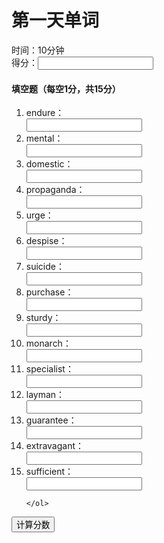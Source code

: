 <!DOCTYPE html>
<html lang="en">
<head>
    <meta charset="UTF-8">
    <title>试卷</title>
</head>
<body>
<div>
    <h1>第一天单词</h1>
</div>
<div>
    <div>时间：10分钟</div>
    <div><label for="score">得分：</label><input type="text" id="score"></div>
</div>
<div>
    <h4>填空题（每空1分，共15分）</h4>
    <ol>
        <li>
            <span> endure：</span>
            <div><input type="text" id="fillBlank-1"></div>
        </li>
        <li>
            <span> mental：</span>
            <div><input type="text" id="fillBlank-1"></div>
        </li>
        <li>
            <span> domestic：</span>
            <div><input type="text" id="fillBlank-1"></div>
        </li>
        <li>
            <span> propaganda：</span>
            <div><input type="text" id="fillBlank-1"></div>
        </li>
        <li>
            <span> urge：</span>
            <div><input type="text" id="fillBlank-1"></div>
        </li>
        <li>
            <span> despise：</span>
            <div><input type="text" id="fillBlank-1"></div>
        </li>
        <li>
            <span> suicide：</span>
            <div><input type="text" id="fillBlank-1"></div>
        </li>
        <li>
            <span> purchase：</span>
            <div><input type="text" id="fillBlank-1"></div>
        </li>
        <li>
            <span> sturdy：</span>
            <div><input type="text" id="fillBlank-1"></div>
        </li>
        <li>
            <span> monarch：</span>
            <div><input type="text" id="fillBlank-1"></div>
        </li>
        <li>
            <span> specialist：</span>
            <div><input type="text" id="fillBlank-1"></div>
        </li>
        <li>
            <span> layman：</span>
            <div><input type="text" id="fillBlank-1"></div>
        </li>
        <li>
            <span> guarantee：</span>
            <div><input type="text" id="fillBlank-1"></div>
        </li>
        <li>
            <span> extravagant：</span>
            <div><input type="text" id="fillBlank-1"></div>
        </li>
        <li>
            <span> sufficient：</span>
            <div><input type="text" id="fillBlank-1"></div>
        </li>	
        
    </ol>
</div>
<div>


<div>
    <button type="submit">计算分数</button>
</div>
</body>
</html>
